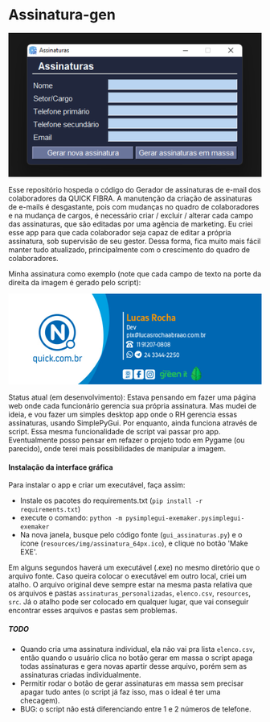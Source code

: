 # Assinatura-gen

![Desktop App](resources/img/assinaturas_gui.png)

Esse repositório hospeda o código do Gerador de assinaturas de e-mail dos colaboradores da QUICK FIBRA. A manutenção da criação de assinaturas de e-mails é desgastante, pois com mudanças no quadro de colaboradores e na mudança de cargos, é necessário criar / excluir / alterar cada campo das assinaturas, que são editadas por uma agência de marketing. Eu criei esse app para que cada colaborador seja capaz de editar a própria assinatura, sob supervisão de seu gestor. Dessa forma, fica muito mais fácil manter tudo atualizado, principalmente com o crescimento do quadro de colaboradores.

Minha assinatura como exemplo (note que cada campo de texto na porte da direita da imagem é gerado pelo script):

![Minha assinatura como exemplo](assinaturas_personalizadas/Lucas_Rocha.png)

Status atual (em desenvolvimento):
Estava pensando em fazer uma página web onde cada funcionário gerencia sua própria assinatura. Mas mudei de ideia, e vou fazer um simples desktop app onde o RH gerencia essas assinaturas, usando SimplePyGui. Por enquanto, ainda funciona através de script. Essa mesma funcionalidade de script vai passar pro app. Eventualmente posso pensar em refazer o projeto todo em Pygame (ou parecido), onde terei mais possibilidades de manipular a imagem.

#### Instalação da interface gráfica
Para instalar o app e criar um executável, faça assim:
- Instale os pacotes do requirements.txt (`pip install -r requirements.txt`)
- execute o comando: `python -m pysimplegui-exemaker.pysimplegui-exemaker`
- Na nova janela, busque pelo código fonte (`gui_assinaturas.py`) e o ícone (`resources/img/assinatura_64px.ico`), e clique no botão 'Make EXE'.

Em alguns segundos haverá um executável (.exe) no mesmo diretório que o arquivo fonte. Caso queira colocar o executável em outro local, criei um atalho. O arquivo original deve sempre estar na mesma pasta relativa que os arquivos e pastas `assinaturas_personalizadas`, `elenco.csv`, `resources`, `src`. Já o atalho pode ser colocado em qualquer lugar, que vai conseguir encontrar esses arquivos e pastas sem problemas.

##### TODO
- Quando cria uma assinatura individual, ela não vai pra lista `elenco.csv`, então quando o usuário clica no botão gerar em massa o script apaga todas assinaturas e gera novas apartir desse arquivo, porém sem as assinaturas criadas individualmente.
- Permitir rodar o botão de gerar assinaturas em massa sem precisar apagar tudo antes (o script já faz isso, mas o ideal é ter uma checagem).
- BUG: o script não está diferenciando entre 1 e 2 números de telefone.
